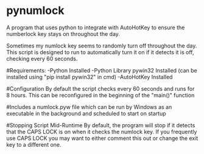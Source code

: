 # pynumlock
A program that uses python to integrate with AutoHotKey to ensure the numberlock key stays on throughout the day.

Sometimes my numlock key seems to randomly turn off throughout the day. This script is designed to run to automatically turn it on if it detects it is off, checking every 60 seconds.

#Requirements:
-Python Installed
-Python Library pywin32 Installed (can be installed using "pip install pywin32" in cmd)
-AutoHotKey Installed

#Configuration
By default the script checks every 60 seconds and runs for 8 hours. This can be reconfigured in the beginning of the "main()" function

#Includes a numlock.pyw file which can be run by Windows as an executable in the background and scheduled to start on startup

#Stopping Script Mid-Runtime
By default, the program will stop if it detects that the CAPS LOCK is on when it checks the numlock key. If you frequently use CAPS LOCK you may want to either comment this out or change the exit key to a different one.
